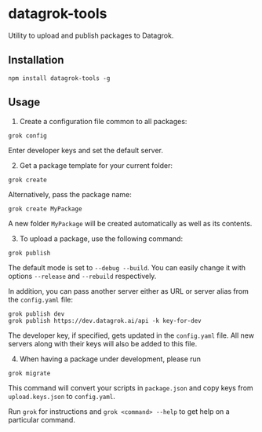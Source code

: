 # datagrok-tools

Utility to upload and publish packages to Datagrok.

## Installation

```
npm install datagrok-tools -g
```

## Usage

1. Create a configuration file common to all packages:

```
grok config
```

Enter developer keys and set the default server.

2. Get a package template for your current folder:

```
grok create
```

Alternatively, pass the package name:

```
grok create MyPackage
```

A new folder `MyPackage` will be created automatically as well as its contents.

3. To upload a package, use the following command:

```
grok publish
```

The default mode is set to `--debug --build`. You can easily change it with options `--release` and `--rebuild` respectively.

In addition, you can pass another server either as URL or server alias from the `config.yaml` file:

```
grok publish dev
grok publish https://dev.datagrok.ai/api -k key-for-dev
```

The developer key, if specified, gets updated in the `config.yaml` file. All new servers along with their keys will also be added to this file.

4. When having a package under development, please run

```
grok migrate
```

This command will convert your scripts in `package.json` and copy keys from `upload.keys.json` to `config.yaml`.

Run `grok` for instructions and `grok <command> --help` to get help on a particular command.
